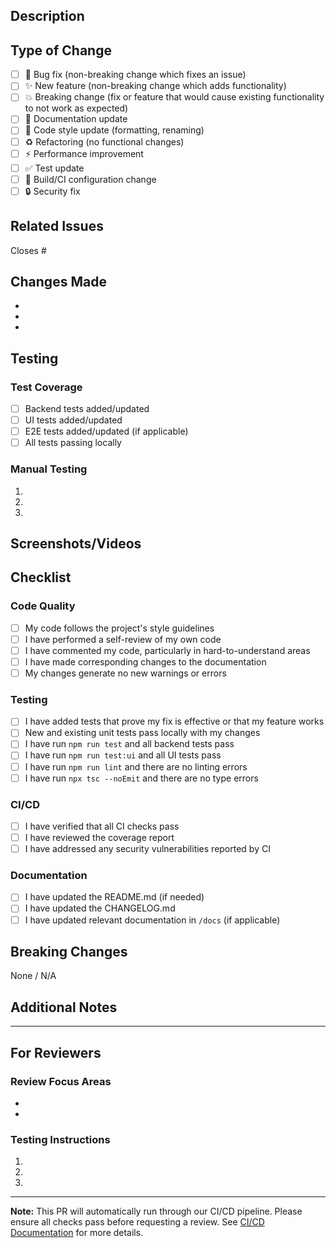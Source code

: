 ## Description

<!-- Provide a brief description of the changes in this PR -->

## Type of Change

<!-- Mark the relevant option with an "x" -->

- [ ] 🐛 Bug fix (non-breaking change which fixes an issue)
- [ ] ✨ New feature (non-breaking change which adds functionality)
- [ ] 💥 Breaking change (fix or feature that would cause existing functionality to not work as expected)
- [ ] 📝 Documentation update
- [ ] 🎨 Code style update (formatting, renaming)
- [ ] ♻️ Refactoring (no functional changes)
- [ ] ⚡ Performance improvement
- [ ] ✅ Test update
- [ ] 🔧 Build/CI configuration change
- [ ] 🔒 Security fix

## Related Issues

<!-- Link to related issues using #issue_number -->

Closes #

## Changes Made

<!-- List the main changes made in this PR -->

- 
- 
- 

## Testing

<!-- Describe the tests you ran and how to reproduce them -->

### Test Coverage

- [ ] Backend tests added/updated
- [ ] UI tests added/updated
- [ ] E2E tests added/updated (if applicable)
- [ ] All tests passing locally

### Manual Testing

<!-- Describe manual testing performed -->

1. 
2. 
3. 

## Screenshots/Videos

<!-- If applicable, add screenshots or videos to demonstrate the changes -->

## Checklist

<!-- Mark completed items with an "x" -->

### Code Quality

- [ ] My code follows the project's style guidelines
- [ ] I have performed a self-review of my own code
- [ ] I have commented my code, particularly in hard-to-understand areas
- [ ] I have made corresponding changes to the documentation
- [ ] My changes generate no new warnings or errors

### Testing

- [ ] I have added tests that prove my fix is effective or that my feature works
- [ ] New and existing unit tests pass locally with my changes
- [ ] I have run `npm run test` and all backend tests pass
- [ ] I have run `npm run test:ui` and all UI tests pass
- [ ] I have run `npm run lint` and there are no linting errors
- [ ] I have run `npx tsc --noEmit` and there are no type errors

### CI/CD

- [ ] I have verified that all CI checks pass
- [ ] I have reviewed the coverage report
- [ ] I have addressed any security vulnerabilities reported by CI

### Documentation

- [ ] I have updated the README.md (if needed)
- [ ] I have updated the CHANGELOG.md
- [ ] I have updated relevant documentation in `/docs` (if applicable)

## Breaking Changes

<!-- If this PR introduces breaking changes, describe them here and provide migration instructions -->

None / N/A

## Additional Notes

<!-- Add any additional notes, context, or concerns here -->

---

## For Reviewers

<!-- Information for code reviewers -->

### Review Focus Areas

<!-- Highlight specific areas that need careful review -->

- 
- 

### Testing Instructions

<!-- Provide step-by-step instructions for reviewers to test the changes -->

1. 
2. 
3. 

---

**Note:** This PR will automatically run through our CI/CD pipeline. Please ensure all checks pass before requesting a review. See [CI/CD Documentation](.github/workflows/README.md) for more details.

